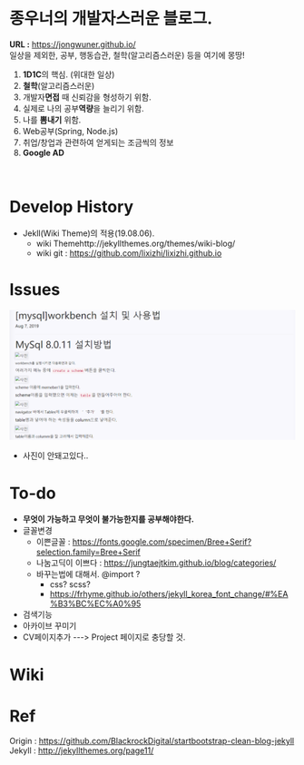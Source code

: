 # 종우너의 개발자스러운 블로그.<br>
**URL :** https://jongwuner.github.io/<br>
 일상을 제외한, 공부, 행동습관, 철학(알고리즘스러운) 등을 여기에 몽땅! 
<br>
1. **1D1C**의 핵심. (위대한 일상)
2. **철학**(알고리즘스러운)
3. 개발자**면접** 때 신뢰감을 형성하기 위함.
4. 실제로 나의 공부**역량**을 늘리기 위함.
5. 나를 **뽐내기** 위함.
6. Web공부(Spring, Node.js)
7. 취업/창업과 관련하여 얻게되는 조금씩의 정보
8. **Google AD**

<br>


# Develop History
- Jekll(Wiki Theme)의 적용(19.08.06).
  - wiki Themehttp://jekyllthemes.org/themes/wiki-blog/
  - wiki git : https://github.com/lixizhi/lixizhi.github.io

# Issues
![사진](./assets/images/captures1.PNG)
- 사진이 안돼고있다..

# To-do
- **무엇이 가능하고 무엇이 불가능한지를 공부해야한다.**
- 글꼴변경
  - 이쁜글꼴 : https://fonts.google.com/specimen/Bree+Serif?selection.family=Bree+Serif
  - 나눔고딕이 이쁘다 : https://jungtaejtkim.github.io/blog/categories/
  - 바꾸는법에 대해서. @import ? 
    - css? scss?
    - https://frhyme.github.io/others/jekyll_korea_font_change/#%EA%B3%BC%EC%A0%95
- 검색기능
- 아카이브 꾸미기
- CV페이지추가 ---> Project 페이지로 충당할 것.
 

# Wiki

# Ref
Origin : https://github.com/BlackrockDigital/startbootstrap-clean-blog-jekyll<br>
Jekyll : http://jekyllthemes.org/page11/
